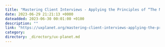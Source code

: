 ```yaml
---
title: "Mastering Client Interviews - Applying the Principles of “The Mom Test” for Effective Questioning as…"
date: 2023-06-29 21:21:13 +0000
dateadded: 2023-06-30 00:01:00 +0100
description: ""
link: "https://uxplanet.org/mastering-client-interviews-applying-the-principles-of-the-mom-test-for-effective-questioning-as-9f1e8967d38e?source=rss----819cc2aaeee0---4"
category:
directory: _directory/ux-planet.md
---
```

